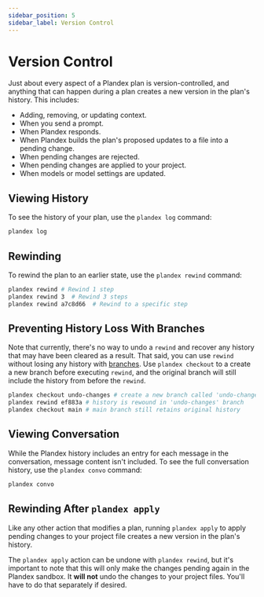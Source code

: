 ```yaml
---
sidebar_position: 5
sidebar_label: Version Control
---
```


# Version Control

Just about every aspect of a Plandex plan is version-controlled, and anything that can happen during a plan creates a new version in the plan's history. This includes:

- Adding, removing, or updating context.
- When you send a prompt.
- When Plandex responds.
- When Plandex builds the plan's proposed updates to a file into a pending change.
- When pending changes are rejected.
- When pending changes are applied to your project.
- When models or model settings are updated.

## Viewing History

To see the history of your plan, use the `plandex log` command:

```bash
plandex log
```

## Rewinding

To rewind the plan to an earlier state, use the `plandex rewind` command:

```bash
plandex rewind # Rewind 1 step
plandex rewind 3  # Rewind 3 steps
plandex rewind a7c8d66  # Rewind to a specific step
```

## Preventing History Loss With Branches

Note that currently, there's no way to undo a `rewind` and recover any history that may have been cleared as a result. That said, you can use `rewind` without losing any history with [branches](./branches.md). Use `plandex checkout` to a create a new branch before executing `rewind`, and the original branch will still include the history from before the `rewind`.

```bash
plandex checkout undo-changes # create a new branch called 'undo-changes'
plandex rewind ef883a # history is rewound in 'undo-changes' branch
plandex checkout main # main branch still retains original history 
```

## Viewing Conversation

While the Plandex history includes an entry for each message in the conversation, message content isn't included. To see the full conversation history, use the `plandex convo` command:

```bash
plandex convo
```

## Rewinding After `plandex apply`

Like any other action that modifies a plan, running `plandex apply` to apply pending changes to your project file creates a new version in the plan's history.

The `plandex apply` action can be undone with `plandex rewind`, but it's important to note that this will only make the changes pending again in the Plandex sandbox. It **will not** undo the changes to your project files. You'll have to do that separately if desired. 
